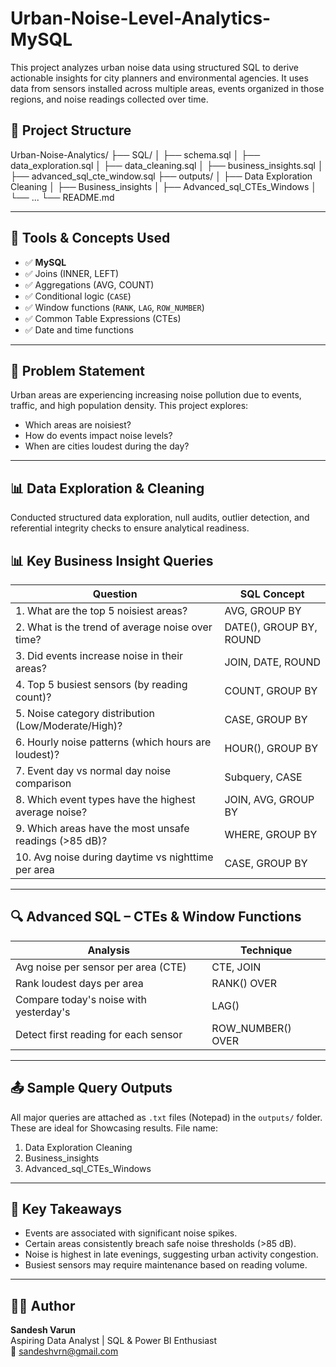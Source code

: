 # Urban-Noise-Level-Analytics-MySQL

This project analyzes urban noise data using structured SQL to derive actionable insights for city planners and environmental agencies. It uses data from sensors installed across multiple areas, events organized in those regions, and noise readings collected over time.

## 📁 Project Structure
Urban-Noise-Analytics/
├── SQL/
│ ├── schema.sql
│ ├── data_exploration.sql
│ ├── data_cleaning.sql
│ ├── business_insights.sql
│ ├── advanced_sql_cte_window.sql
├── outputs/
│ ├── Data Exploration Cleaning
│ ├── Business_insights
│ ├── Advanced_sql_CTEs_Windows
│ └── ...
└── README.md

---

## 🧠 Tools & Concepts Used

- ✅ **MySQL**
- ✅ Joins (INNER, LEFT)
- ✅ Aggregations (AVG, COUNT)
- ✅ Conditional logic (`CASE`)
- ✅ Window functions (`RANK`, `LAG`, `ROW_NUMBER`)
- ✅ Common Table Expressions (CTEs)
- ✅ Date and time functions

---

## 📌 Problem Statement

Urban areas are experiencing increasing noise pollution due to events, traffic, and high population density. This project explores:
- Which areas are noisiest?
- How do events impact noise levels?
- When are cities loudest during the day?

---

## 📊 Data Exploration & Cleaning 
Conducted structured data exploration, null audits, outlier detection, and referential integrity checks to ensure analytical readiness.


## 📊 Key Business Insight Queries

| Question                                                                 | SQL Concept             |
|--------------------------------------------------------------------------|------------------------ |
| 1. What are the top 5 noisiest areas?                                    | AVG, GROUP BY           |
| 2. What is the trend of average noise over time?                         | DATE(), GROUP BY, ROUND |
| 3. Did events increase noise in their areas?                             | JOIN, DATE, ROUND       |
| 4. Top 5 busiest sensors (by reading count)?                             | COUNT, GROUP BY         |
| 5. Noise category distribution (Low/Moderate/High)?                      | CASE, GROUP BY          |
| 6. Hourly noise patterns (which hours are loudest)?                      | HOUR(), GROUP BY        |
| 7. Event day vs normal day noise comparison                              | Subquery, CASE          |
| 8. Which event types have the highest average noise?                     | JOIN, AVG, GROUP BY     |
| 9. Which areas have the most unsafe readings (>85 dB)?                   | WHERE, GROUP BY         |
|10. Avg noise during daytime vs nighttime per area                        | CASE, GROUP BY          |

---

## 🔍 Advanced SQL – CTEs & Window Functions 

| Analysis                                                                    | Technique                |
|-----------------------------------------------------------------------------|--------------------------|
| Avg noise per sensor per area (CTE)                                         | CTE, JOIN                |
| Rank loudest days per area                                                  | RANK() OVER              |
| Compare today's noise with yesterday's                                      | LAG()                    |
| Detect first reading for each sensor                                        | ROW_NUMBER() OVER        |

---

## 📤 Sample Query Outputs

All major queries are attached as `.txt` files (Notepad) in the `outputs/` folder. These are ideal for Showcasing results.
File name:
1) Data Exploration Cleaning
2) Business_insights
3) Advanced_sql_CTEs_Windows
---

## 🧠 Key Takeaways

- Events are associated with significant noise spikes.
- Certain areas consistently breach safe noise thresholds (>85 dB).
- Noise is highest in late evenings, suggesting urban activity congestion.
- Busiest sensors may require maintenance based on reading volume.

---

## 🙋‍♂️ Author

**Sandesh Varun**  
Aspiring Data Analyst | SQL & Power BI Enthusiast  
📧 sandeshvrn@gmail.com
